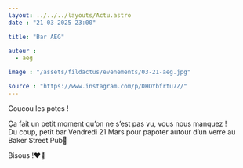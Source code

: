 ```yaml
---
layout: ../../../layouts/Actu.astro
date : "21-03-2025 23:00"

title: "Bar AEG"

auteur :
  - aeg

image : "/assets/fildactus/evenements/03-21-aeg.jpg"

source : "https://www.instagram.com/p/DHOYbfrtu7Z/"
---
```


Coucou les potes !

Ça fait un petit moment qu’on ne s’est pas vu, vous nous manquez !  
Du coup, petit bar Vendredi 21 Mars pour papoter autour d’un verre au Baker Street Pub🍻

Bisous !❤️🔨
